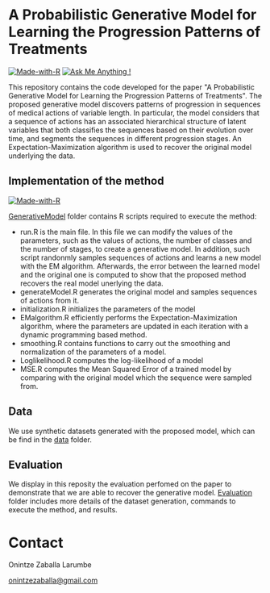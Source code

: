 # A Probabilistic Generative Model for Learning the Progression Patterns of Treatments

[![Made-with-R](https://img.shields.io/badge/Made%20with-R-blue)](/AMRC_Python) [![Ask Me Anything !](https://img.shields.io/badge/Ask%20me-anything-1abc9c.svg)](#support-and-author)
 
This repository contains the code developed for the paper "A Probabilistic Generative Model for Learning the Progression Patterns of Treatments". The proposed generative model discovers patterns of progression in sequences of medical actions of variable length. In particular, the model considers that a sequence of actions has an associated hierarchical structure of latent variables that both classifies the sequences based on their evolution over time, and segments the sequences in different progression stages. An Expectation-Maximization algorithm is used to recover the original model underlying the data.

## Implementation of the method

[![Made-with-R](https://img.shields.io/badge/Made%20with-R-blue)](/GenerativeModel)

[GenerativeModel](/GenerativeModel) folder contains R scripts required to execute the method:

* run.R is the main file. In this file we can modify the values of the parameters, such as the values of actions, the number of classes and the number of stages, to create a generative model. In addition, such script randonmly samples sequences of actions and learns a new model with the EM algorithm. Afterwards, the error between the learned model and the original one is computed to show that the proposed method recovers the real model unerlying the data.
* generateModel.R generates the original model and samples sequences of actions from it.
* initialization.R initializes the parameters of the model
* EMalgorithm.R efficiently performs the Expectation-Maximization algorithm, where the parameters are updated in each iteration with a dynamic programming based method.
* smoothing.R contains functions to carry out the smoothing and normalization of the parameters of a model.
* Loglikelihood.R computes the log-likelihood of a model
* MSE.R computes the Mean Squared Error of a trained model by comparing with the original model which the sequence were sampled from.


## Data

We use synthetic datasets generated with the proposed model, which can be find in the [data](/data) folder.


## Evaluation

We display in this reposity the evaluation perfomed on the paper to demonstrate that we are able to recover the generative model. [Evaluation](/Evaluation) folder includes more details of the dataset generation, commands to execute the method, and results. 



# Contact
Onintze Zaballa Larumbe

onintzezaballa@gmail.com
